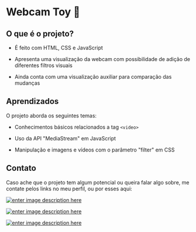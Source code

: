 # Webcam Toy 📸

## O que é o projeto?

- É feito com HTML, CSS e JavaScript

- Apresenta uma visualização da webcam com possibilidade de adição de diferentes filtros visuais

- Ainda conta com uma visualização auxiliar para comparação das mudanças

## Aprendizados

O projeto aborda os seguintes temas:

- Conhecimentos básicos relacionados a tag `<video>`

- Uso da API  "MediaStream" em JavaScript

- Manipulação e imagens e vídeos com o parâmetro "filter" em CSS

## Contato

Caso ache que o projeto tem algum potencial ou queira falar algo sobre, me contate pelos links no meu perfil, ou por esses aqui:

<a  href="https://www.linkedin.com/in/nathanguimaraes/">![enter image description here](https://img.shields.io/badge/-Nathan_Guimarães-blue?style=for-the-badge&logo=linkedin)</a>

<a  href="mailto:nathanhguimaraes@gmail.com">![enter image description here](https://img.shields.io/badge/-nathanhguimaraes@gmail.com-pink?style=for-the-badge&logo=gmail)</a>

<a  href="https://beacons.ai/nathanhgo">![enter image description here](https://img.shields.io/badge/-outros_links-blue?style=for-the-badge&logo=linktree)</a>